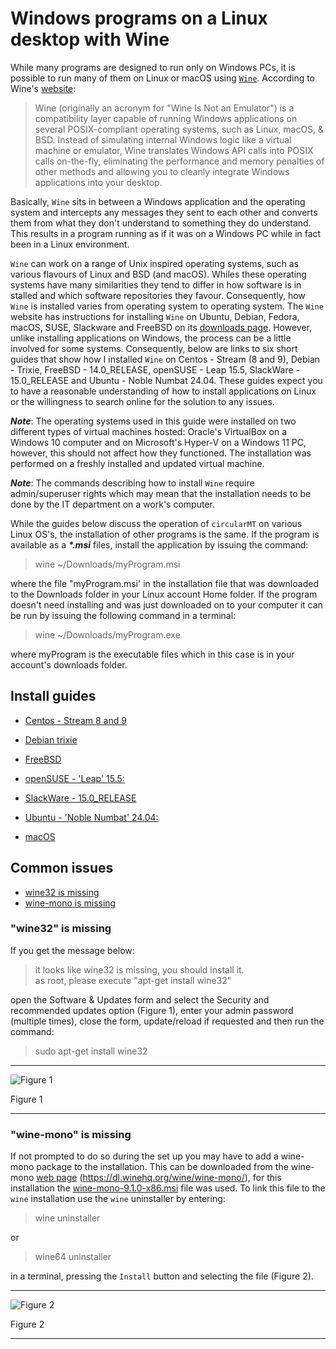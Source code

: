 # Windows programs on a Linux desktop with Wine

While many programs are designed to run only on Windows PCs, it is possible to run many of them on Linux or macOS using [```Wine```](https://www.winehq.org/). According to Wine's [website](https://www.winehq.org): 
> Wine (originally an acronym for "Wine Is Not an Emulator") is a compatibility layer capable of running Windows applications on several POSIX-compliant operating systems, such as Linux, macOS, & BSD. Instead of simulating internal Windows logic like a virtual machine or emulator, Wine translates Windows API calls into POSIX calls on-the-fly, eliminating the performance and memory penalties of other methods and allowing you to cleanly integrate Windows applications into your desktop.

Basically, ```Wine``` sits in between a Windows application and the operating system and intercepts any messages they sent to each other and converts them from what they don't understand to something they do understand. This results in a program running as if it was on a Windows PC while in fact been in a Linux environment.

```Wine``` can work on a range of Unix inspired operating systems, such as various flavours of Linux and BSD (and macOS). Whiles these operating systems have many similarities they tend to differ in how software is in stalled and which software repositories they favour. Consequently, how ```Wine``` is installed varies from operating system to operating system. The ```Wine``` website has instructions for installing ```Wine``` on Ubuntu, Debian, Fedora, macOS, SUSE, Slackware and FreeBSD on its [downloads page](https://wiki.winehq.org/Download). However, unlike installing applications on Windows, the process can be a little involved for some systems. Consequently, below are links to six short guides that show how I installed ```Wine``` on Centos - Stream (8 and 9), Debian - Trixie, FreeBSD - 14.0_RELEASE, openSUSE - Leap 15.5, SlackWare - 15.0_RELEASE and Ubuntu - Noble Numbat 24.04. These guides expect you to have a reasonable understanding of how to install applications on Linux or the willingness to search online for the solution to any issues.

***Note***: The operating systems used in this guide were installed on two different types of virtual machines hosted: Oracle's VirtualBox on a Windows 10 computer and on Microsoft's Hyper-V on a Windows 11 PC, however, this should not affect how they functioned. The installation was performed on a freshly installed and updated virtual machine.

***Note***: The commands describing how to install ```Wine``` require admin/superuser rights which may mean that the installation needs to be done by the IT department on a work's computer. 

While the guides below discuss the operation of ```circularMT``` on various Linux OS's, the installation of other programs is the same. If the program is available as a ___*.msi___ files, install the application by issuing the command:

> wine ~/Downloads/myProgram.msi

where the file "myProgram.msi' in the installation file that was downloaded to the Downloads folder in your Linux account Home folder. If the program doesn't need installing and was just downloaded on to your computer it can be run by issuing the following command in a terminal:

> wine ~/Downloads/myProgram.exe

where myProgram is the executable files which in this case is in your account's downloads folder.

## Install guides 

* [Centos - Stream 8 and 9](centos_8_9.md)
 
* [Debian trixie](debian.md)

* [FreeBSD](FreeBSD.md)
  
* [openSUSE - 'Leap' 15.5:](openSUSE.md)

* [SlackWare - 15.0_RELEASE](slackware-15-0_RELEASE.md)

* [Ubuntu - 'Noble Numbat' 24.04:](ubuntu.md)

* [macOS](macOS.md)

## Common issues

* [wine32 is missing](#wine32-is-missing)
* [wine-mono is missing](#wine-mono-is-missing)

### "wine32" is missing

If you get the message below:

> it looks like wine32 is missing, you should install it.  
as root, please execute "apt-get install wine32"

open the Software & Updates form and select the Security and recommended updates option (Figure 1), enter your admin password (multiple times), close the form, update/reload if requested and then run the command:

> sudo apt-get install wine32

<hr />

![Figure 1](images/ubuntu_figure1b.jpg)

Figure 1

<hr />

### "wine-mono" is missing

If not prompted to do so during the set up you may have to add a wine-mono package to the installation. This can be downloaded from the wine-mono [web page](https://dl.winehq.org/wine/wine-mono/) (https://dl.winehq.org/wine/wine-mono/), for this installation the [wine-mono-9.1.0-x86.msi](https://dl.winehq.org/wine/wine-mono/9.1.0/wine-mono-9.1.0-x86.msi) file was used. To link this file to the ```wine``` installation use the ```wine``` uninstaller by entering:

> wine uninstaller

or 

> wine64 uninstaller

in a terminal, pressing the ```Install``` button and selecting the file (Figure 2).

<hr />

![Figure 2](images/ubuntu_figure1.jpg)

Figure 2

<hr />
